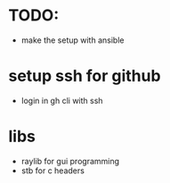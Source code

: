 # TODO:
- make the setup with ansible

# setup ssh for github
- login in gh cli with ssh

# libs
- raylib for gui programming
- stb for c headers
